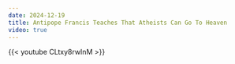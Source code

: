 ```yaml
---
date: 2024-12-19
title: Antipope Francis Teaches That Atheists Can Go To Heaven
video: true
---
```



{{< youtube CLtxy8rwInM >}}
